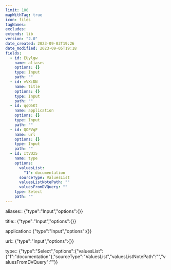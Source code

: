 ```yaml
---
limit: 100
mapWithTag: true
icon: files
tagNames: 
excludes: 
extends: lib
version: "2.0"
date_created: 2023-09-03T19:26
date_modified: 2023-09-05T19:18
fields:
  - id: EUylgw
    name: aliases
    options: {}
    type: Input
    path: ""
  - id: vVXiDN
    name: title
    options: {}
    type: Input
    path: ""
  - id: qqO5Kt
    name: application
    options: {}
    type: Input
    path: ""
  - id: QOPVqF
    name: url
    options: {}
    type: Input
    path: ""
  - id: ItVUz5
    name: type
    options:
      valuesList:
        "1": documentation
      sourceType: ValuesList
      valuesListNotePath: ""
      valuesFromDVQuery: ""
    type: Select
    path: ""
---
```


aliases:: {"type":"Input","options":{}}

title:: {"type":"Input","options":{}}

application:: {"type":"Input","options":{}}

url:: {"type":"Input","options":{}}

type:: {"type":"Select","options":{"valuesList":{"1":"documentation"},"sourceType":"ValuesList","valuesListNotePath":"","valuesFromDVQuery":""}}
